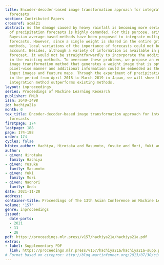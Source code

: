 ```yaml
---
title: Encoder-decoder-based image transformation approach for integrating precipitation
  forecasts
section: Contributed Papers
crossref: acml21
abstract: As the damage caused by heavy rainfall is becoming more serious, the improvement
  of precipitation forecasts is highly demanded. For this purpose, arithmetic and
  Bayesian average-based methods have been proposed to integrate multiple 2D-grid
  forecasts. However, since a single weight is shared in the entire grid in these
  methods, local variations of the importance of forecasts could not be taken into
  account. Besides, although a variety of information is available in precipitation
  forecast, it would not be straightforwardly to incorporate the additional information
  in the existing methods. To overcome these problems, we propose an encoder-decoder-based
  image transformation method that generates a weight image that is optimized in a
  pixel-wise manner and additional information could be embedded as the channel of
  input images and feature maps. Through the experiment of precipitation forecast
  in the period from April 2018 to March 2019 in Japan, we will show that our proposed
  integration method outperforms existing methods.
layout: inproceedings
series: Proceedings of Machine Learning Research
publisher: PMLR
issn: 2640-3498
id: hachiya21a
month: 0
tex_title: Encoder-decoder-based image transformation approach for integrating precipitation
  forecasts
firstpage: 174
lastpage: 188
page: 174-188
order: 174
cycles: false
bibtex_author: Hachiya, Hirotaka and Masumoto, Yusuke and Mori, Yuki and Ueda, Naonori
author:
- given: Hirotaka
  family: Hachiya
- given: Yusuke
  family: Masumoto
- given: Yuki
  family: Mori
- given: Naonori
  family: Ueda
date: 2021-11-28
address:
container-title: Proceedings of The 13th Asian Conference on Machine Learning
volume: '157'
genre: inproceedings
issued:
  date-parts:
  - 2021
  - 11
  - 28
pdf: https://proceedings.mlr.press/v157/hachiya21a/hachiya21a.pdf
extras:
- label: Supplementary PDF
  link: https://proceedings.mlr.press/v157/hachiya21a/hachiya21a-supp.pdf
# Format based on citeproc: http://blog.martinfenner.org/2013/07/30/citeproc-yaml-for-bibliographies/
---
```

